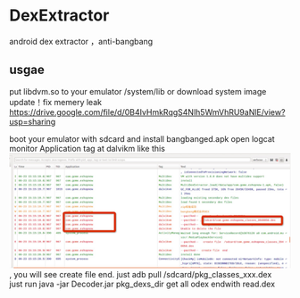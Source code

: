 # DexExtractor
android dex  extractor ，anti-bangbang

## usgae
put libdvm.so to your  emulator /system/lib  or download system image 
update！fix  memery leak
https://drive.google.com/file/d/0B4IvHmkRqgS4Nlh5WmVhRU9aNlE/view?usp=sharing

boot your  emulator  with sdcard and install bangbanged.apk
open  logcat
monitor Application tag at dalvikm like this ![logcat](art/image.png), you will see  create file end.
just  adb  pull /sdcard/pkg_classes_xxx.dex<br>
just run java -jar Decoder.jar pkg_dexs_dir
get all odex  endwith read.dex
